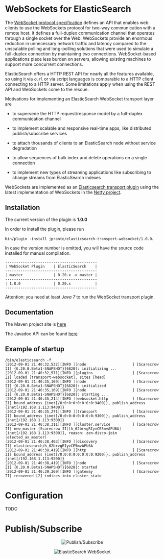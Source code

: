 WebSockets for ElasticSearch
============================

The [WebSocket protocol specification](http://tools.ietf.org/html/rfc6455) defines an API that enables web clients to use the WebSockets protocol for two-way communication with a remote host. It  defines a full-duplex communication channel that operates through a single socket over the Web. WebSockets provide an enormous reduction in unnecessary network traffic and latency compared to the unscalable polling and long-polling solutions that were used to simulate a full-duplex connection by maintaining two connections. WebSocket-based applications place less burden on servers, allowing existing machines to support more concurrent connections.

ElasticSearch offers a HTTP REST API for nearly all the features available, so using it via ``curl`` or via script languages is comparable to a HTTP client connecting to a HTTP server. Some limitations apply when using the REST API and WebSockets come to the rescue.

Motivations for implementing an ElasticSearch WebSocket transport layer are

- to supersede the HTTP request/response model by a full-duplex communication channel

- to implement scalable and responsive real-time apps, like distributed publish/subscribe services 

- to attach thousands of clients to an ElasticSearch node without service degradation

- to allow sequences of bulk index and delete operations on a single connection

- to implement new types of streaming applications like subscribing to change streams from ElasticSearch indexes

WebSockets are implemented as an [Elasticsearch transport plugin](http://www.elasticsearch.org/guide/reference/modules/plugins.html) using the latest implementation of WebSockets in the [Netty project](http://netty.io).


Installation
------------

The current version of the plugin is **1.0.0**

In order to install the plugin, please run

 `bin/plugin -install jprante/elasticsearch-transport-websocket/1.0.0`.

In case the version number is omitted, you will have the source code installed for manual compilation.

    ------------------------------------------
    | WebSocket Plugin    | ElasticSearch    |
    ------------------------------------------
    | master              | 0.20.x -> master |
    ------------------------------------------
    | 1.0.0               | 0.20.x           |
    ------------------------------------------

Attention: you need at least *Java 7* to run the WebSocket transport plugin.


Documentation
-------------

The Maven project site is [here](http://jprante.github.com/elasticsearch-transport-websocket)

The Javadoc API can be found [here](http://jprante.github.com/elasticsearch-transport-websocket/apidocs/index.html)

Example of startup
-----------------
	/bin/elasticsearch -f
	[2012-09-01 21:40:32,532][INFO ][node                     ] [Scarecrow II] {0.20.0.Beta1-SNAPSHOT}[6820]: initializing ...
	[2012-09-01 21:40:32,571][INFO ][plugins                  ] [Scarecrow II] loaded [transport-websocket], sites [head]
	[2012-09-01 21:40:35,169][INFO ][node                     ] [Scarecrow II] {0.20.0.Beta1-SNAPSHOT}[6820]: initialized
	[2012-09-01 21:40:35,169][INFO ][node                     ] [Scarecrow II] {0.20.0.Beta1-SNAPSHOT}[6820]: starting ...
	[2012-09-01 21:40:35,214][INFO ][websocket.http           ] [Scarecrow II] bound_address {inet[/0:0:0:0:0:0:0:0:9400]}, publish_address {inet[/192.168.1.113:9400]}
	[2012-09-01 21:40:35,271][INFO ][transport                ] [Scarecrow II] bound_address {inet[/0:0:0:0:0:0:0:0:9300]}, publish_address {inet[/192.168.1.113:9300]}
	[2012-09-01 21:40:38,311][INFO ][cluster.service          ] [Scarecrow II] new_master [Scarecrow II][h_62brvgRIyvCE5mvAPU6A][inet[/192.168.1.113:9300]], reason: zen-disco-join (elected_as_master)
	[2012-09-01 21:40:38,403][INFO ][discovery                ] [Scarecrow II] elasticsearch/h_62brvgRIyvCE5mvAPU6A
	[2012-09-01 21:40:38,419][INFO ][http                     ] [Scarecrow II] bound_address {inet[/0:0:0:0:0:0:0:0:9200]}, publish_address {inet[/192.168.1.113:9200]}
	[2012-09-01 21:40:38,419][INFO ][node                     ] [Scarecrow II] {0.20.0.Beta1-SNAPSHOT}[6820]: started
	[2012-09-01 21:40:39,369][INFO ][gateway                  ] [Scarecrow II] recovered [2] indices into cluster_state
	
Configuration
=============

TODO

Publish/Subscribe
=================

<p align="center">
  <img src="https://github.com/jprante/elasticsearch-transport-websocket/blob/master/src/main/site/images/publish-subscribe.png?raw=true" alt="Publish/Subscribe"/>
</p>

<p align="center">
  <img src="https://github.com/jprante/elasticsearch-transport-websocket/blob/master/src/main/site/images/elasticsearch-websocket.png?raw=true" alt="ElasticSearch WebSocket"/>
</p>



